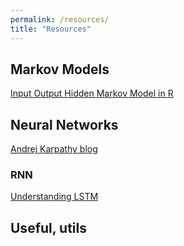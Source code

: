 ```yaml
---
permalink: /resources/
title: "Resources"
---
```


## Markov Models
[Input Output Hidden Markov Model in R]("https://luisdamiano.github.io/work/gsoc17_iohmm_financial_time_series.html")

## Neural Networks
[Andrej Karpathy blog]("http://karpathy.github.io/")
### RNN
[Understanding LSTM]("http://colah.github.io/posts/2015-08-Understanding-LSTMs/")


## Useful, utils
